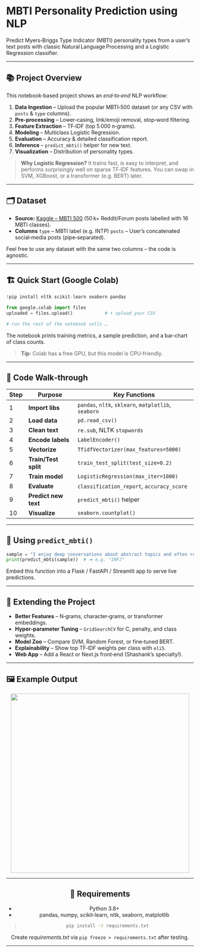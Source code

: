 # MBTI Personality Prediction using NLP

Predict Myers‑Briggs Type Indicator (MBTI) personality types from a user’s text posts with classic Natural Language Processing and a Logistic Regression classifier.

---

## 📚 Project Overview

This notebook‑based project shows an *end‑to‑end* NLP workflow:

1. **Data Ingestion** – Upload the popular MBTI‑500 dataset (or any CSV with `posts` & `type` columns).
2. **Pre‑processing** – Lower‑casing, link/emoji removal, stop‑word filtering.
3. **Feature Extraction** – TF‑IDF (top 5 000 n‑grams).
4. **Modeling** – Multiclass Logistic Regression.
5. **Evaluation** – Accuracy & detailed classification report.
6. **Inference** – `predict_mbti()` helper for new text.
7. **Visualization** – Distribution of personality types.

> **Why Logistic Regression?**  It trains fast, is easy to interpret, and performs surprisingly well on sparse TF‑IDF features. You can swap in SVM, XGBoost, or a transformer (e.g. BERT) later.

---

## 🗂 Dataset

* **Source:** [Kaggle – MBTI 500](https://www.kaggle.com/datasnaek/mbti-type) (50 k+ Reddit/Forum posts labelled with 16 MBTI classes).
* **Columns**
  `type` – MBTI label (e.g. INTP)
  `posts` – User’s concatenated social‑media posts (pipe‑separated).

Feel free to use any dataset with the same two columns – the code is agnostic.

---

## 🏗 Quick Start (Google Colab)

```python
!pip install nltk scikit-learn seaborn pandas

from google.colab import files
uploaded = files.upload()            # ⬆️ upload your CSV

# run the rest of the notebook cells …
```

The notebook prints training metrics, a sample prediction, and a bar‑chart of class counts.

> **Tip:** Colab has a free GPU, but this model is CPU‑friendly.

---

## 🔨 Code Walk‑through

| Step | Purpose              | Key Functions                                        |
| ---- | -------------------- | ---------------------------------------------------- |
| 1    | **Import libs**      | `pandas`, `nltk`, `sklearn`, `matplotlib`, `seaborn` |
| 2    | **Load data**        | `pd.read_csv()`                                      |
| 3    | **Clean text**       | `re.sub`, NLTK `stopwords`                           |
| 4    | **Encode labels**    | `LabelEncoder()`                                     |
| 5    | **Vectorize**        | `TfidfVectorizer(max_features=5000)`                 |
| 6    | **Train/Test split** | `train_test_split(test_size=0.2)`                    |
| 7    | **Train model**      | `LogisticRegression(max_iter=1000)`                  |
| 8    | **Evaluate**         | `classification_report`, `accuracy_score`            |
| 9    | **Predict new text** | `predict_mbti()` helper                              |
| 10   | **Visualize**        | `seaborn.countplot()`                                |

---

## 🚀 Using `predict_mbti()`

```python
sample = "I enjoy deep conversations about abstract topics and often reflect on my thoughts."
print(predict_mbti(sample))  # ➜ e.g. "INFJ"
```

Embed this function into a Flask / FastAPI / Streamlit app to serve live predictions.

---

## 🔄 Extending the Project

* **Better Features** – N‑grams, character‑grams, or transformer embeddings.
* **Hyper‑parameter Tuning** – `GridSearchCV` for C, penalty, and class weights.
* **Model Zoo** – Compare SVM, Random Forest, or fine‑tuned BERT.
* **Explainability** – Show top TF‑IDF weights per class with `eli5`.
* **Web App** – Add a React or Next.js front‑end (Shashank’s specialty!).

---

## 🖼 Example Output

<div align="center">
  <img src="" width="480" ![WhatsApp Image 2025-05-27 at 12 46 58 PM](https://github.com/user-attachments/assets/84d7a652-d190-46fe-b636-38b312cc29dd)

</div>

---

## 📑 Requirements

* Python 3.8+
* pandas, numpy, scikit‑learn, nltk, seaborn, matplotlib

> ```bash
> pip install -r requirements.txt
> ```

Create *requirements.txt* via `pip freeze > requirements.txt` after testing.

---
